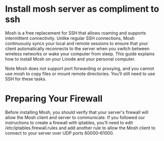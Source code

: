 # Install mosh server as compliment to ssh
Mosh is a free replacement for SSH that allows roaming and supports intermittent connectivity. Unlike regular SSH connections, Mosh continuously syncs your local and remote sessions to ensure that your client automatically reconnects to the server when you switch between wireless networks or wake your computer from sleep. This guide explains how to install Mosh on your Linode and your personal computer.

Note
Mosh does not support port forwarding or proxying, and you cannot use mosh to copy files or mount remote directories. You’ll still need to use SSH for these tasks.

# Preparing Your Firewall
Before installing Mosh, you should verify that your server's firewall will allow the Mosh client and server to communicate. If you followed our instructions to create a firewall with iptables, you’ll need to edit /etc/iptables.firewall.rules and add another rule to allow the Mosh client to connect to your server over UDP ports 60000–61000.
